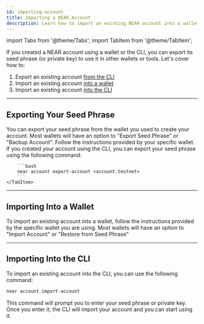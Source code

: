 ```yaml
---
id: importing-account
title: Importing a NEAR Account
description: Learn how to import an existing NEAR account into a wallet or the CLI
---
```


import Tabs from '@theme/Tabs';
import TabItem from '@theme/TabItem';

If you created a NEAR account using a wallet or the CLI, you can export its seed phrase (or private key) to use it in other wallets or tools. Let's cover how to:

1. Export an existing account [from the CLI](#from-the-cli)
1. Import an existing account [into a wallet](#importing-into-a-wallet)
2. Import an existing account [into the CLI](#importing-into-the-cli)

---

## Exporting Your Seed Phrase

<Tabs>
    <TabItem value="Wallet">
        You can export your seed phrase from the wallet you used to create your account. Most wallets will have an option to "Export Seed Phrase" or "Backup Account". Follow the instructions provided by your specific wallet.
    </TabItem>
    <TabItem value="CLI">
        If you created your account using the CLI, you can export your seed phrase using the following command:
        
        ```bash
        near account export-account <account.testnet>
        ```
    </TabItem>
</Tabs>

---

## Importing Into a Wallet

To import an existing account into a wallet, follow the instructions provided by the specific wallet you are using. Most wallets will have an option to "Import Account" or "Restore from Seed Phrase"

---

## Importing Into the CLI

To import an existing account into the CLI, you can use the following command:

```bash
near account import-account
```

This command will prompt you to enter your seed phrase or private key. Once you enter it, the CLI will import your account and you can start using it.